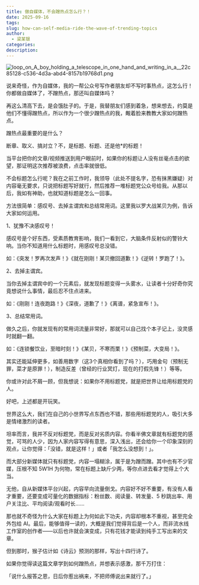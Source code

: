 ```yaml
---
title: 做自媒体，不会蹭热点怎么行？！
date: 2025-09-16
tags:
slug: how-can-self-media-ride-the-wave-of-trending-topics
author:
  - 梁某银
categories:
description:
---
```

![loop_on_A_boy_holding_a_telescope_in_one_hand_and_writing_in_a__22c85128-c536-4d3a-abd4-8157b19768d1.png](https://img.liangmouyin.com/2025/09/b6bb496948fe05eb99017a5e2e216323.png)

说来奇怪，作为自媒体，我的一帮公众号写作者朋友却不写时事热点，这怎么行！你都做自媒体了，不蹭热点，那还叫自媒体吗？

再这么清高下去，是会饿肚子的。于是，我替朋友们感到着急，想来想去，约莫是他们不懂得蹭热点，所以作为一个很少蹭热点的我，觍着脸来教教大家如何蹭热点。

蹭热点最重要的是什么？

断章、取义、搞对立？不，是标题、标题、还是他\*的标题！

当平台把你的文章/视频推送到用户眼前时，如果你的标题让人没有丝毫点击的欲望，那证明这次推荐被浪费，点击率就很低。

不会标题怎么行呢？我在之前工作时，我领导（此处不提名字，恐有抹黑嫌疑）对内容毫无要求，只说把标题写好就行，然后推荐一堆标题党公众号给我。从那以后，我如有神助，也就知道标题是怎么一回事。

方法很简单：感叹号、去掉主谓宾和总结常用词。这里我以罗大战某贝为例，告诉大家如何运用。

1、犹豫不决感叹号！

感叹号是个好东西，受素质教育影响，我们一看到它，大脑条件反射似的警铃大响。当你不知道用什么标题时，用感叹号总没错。

如：《突发！罗再次发声！》《就在刚刚！某贝撤回道歉！》《逆转！罗跑了！》。

2、去掉主谓宾。

当你去掉主谓宾中的一个元素后，就发现标题变得一头雾水，让读者十分好奇你究竟想说什么事情，最后忍不住点进来。

如：《刚刚！连夜跑路！》《深夜，道歉了！》《离谱，紧急宣布！》。

3、总结常用词。

做久之后，你就发现有的常用词流量非常好，那就可以自己找个本子记上，没灵感时就翻一翻。

如：《连锁餐饮业，至暗时刻！》《某贝，不寒而栗！》《预制菜，大变局！》。

其实还能延伸更多，如善用数字（这3个真相你看到了吗？），巧用金句（预制无罪，菜才是原罪！），制造反差（曾经的行业冥灯，现在的打假先锋！）等等。

你或许对此不屑一顾，但我想说：如果你不用标题党，就是把世界让给用标题党的人。

好吧，上述都是开玩笑。

世界这么大，我们在自己的小世界写点东西也不错，那些用标题党的人，吸引大多是情绪激烈的读者。

坦率而言，我并不反对标题党，而是反对劣质内容。你看半佛文章就有标题党的感觉，可骂的人少，因为人家内容写得有意思，深入浅出，还会给你一个印象深刻的观点，让你觉得：「没错，就是这样！」或者「我怎么没想到！」。

而大部分新媒体就只有标题党，内容一塌糊涂，属于是为蹭而蹭。其中也有不少官媒，压根不知 5W1H 为何物，常在标题上缺斤少两，等你点进去看才觉得上个大当。

无他，自从新媒体平台兴起，内容早向流量倒戈。内容好不好不重要，有没有人看才重要，还要变成可量化的数据指标：粉丝数、阅读量、转发量、5 秒跳出率、用户关注比、平均阅读/观看时长……

那也就不奇怪为什么大家在标题上为何如此下功夫，内容却根本不重视，甚至完全外包给 AI。最后，能够值得一读的，大概是我们觉得背后是一个人，而非流水线工作室的创作者——以后也许就会演变成，只有花钱才能读到纯手工写出来的文章。

但到那时，猴子估计如《诗云》预测的那样，写出十四行诗了。

如果你觉得读这篇文章学到如何蹭热点，并想表示感激，那千万打住：

「说什么报答之恩，日后你惹出祸来，不把师傅说出来就行了。」

